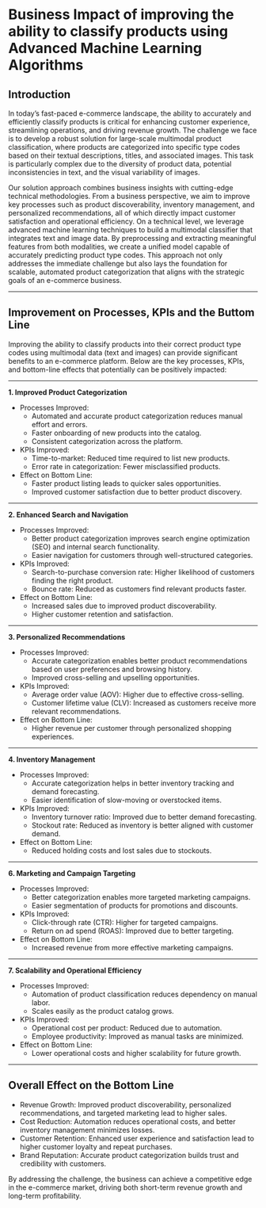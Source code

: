 # Business Impact of improving the ability to classify products using Advanced Machine Learning Algorithms

## Introduction

In today’s fast-paced e-commerce landscape, the ability to accurately and efficiently classify products is critical for enhancing customer experience, streamlining operations, and driving revenue growth. The challenge we face is to develop a robust solution for large-scale multimodal product classification, where products are categorized into specific type codes based on their textual descriptions, titles, and associated images. This task is particularly complex due to the diversity of product data, potential inconsistencies in text, and the visual variability of images.

Our solution approach combines business insights with cutting-edge technical methodologies. From a business perspective, we aim to improve key processes such as product discoverability, inventory management, and personalized recommendations, all of which directly impact customer satisfaction and operational efficiency. On a technical level, we leverage advanced machine learning techniques to build a multimodal classifier that integrates text and image data. By preprocessing and extracting meaningful features from both modalities, we create a unified model capable of accurately predicting product type codes. This approach not only addresses the immediate challenge but also lays the foundation for scalable, automated product categorization that aligns with the strategic goals of an e-commerce business.

***

## Improvement on Processes, KPIs and the Buttom Line

Improving the ability to classify products into their correct product type codes using multimodal data (text and images) can provide significant benefits to an e-commerce platform. Below are the key processes, KPIs, and bottom-line effects that potentially can be positively impacted:

***

**1. Improved Product Categorization**
- Processes Improved:
  - Automated and accurate product categorization reduces manual effort and errors.
  - Faster onboarding of new products into the catalog.
  - Consistent categorization across the platform.
- KPIs Improved:
  - Time-to-market: Reduced time required to list new products.
  - Error rate in categorization: Fewer misclassified products.
- Effect on Bottom Line:
  - Faster product listing leads to quicker sales opportunities.
  - Improved customer satisfaction due to better product discovery.

***

**2. Enhanced Search and Navigation**
- Processes Improved:
  - Better product categorization improves search engine optimization (SEO) and internal search functionality.
  - Easier navigation for customers through well-structured categories.
- KPIs Improved:
  - Search-to-purchase conversion rate: Higher likelihood of customers finding the right product.
  - Bounce rate: Reduced as customers find relevant products faster.
- Effect on Bottom Line:
  - Increased sales due to improved product discoverability.
  - Higher customer retention and satisfaction.

***

**3. Personalized Recommendations**
- Processes Improved:
  - Accurate categorization enables better product recommendations based on user preferences and browsing history.
  - Improved cross-selling and upselling opportunities.
- KPIs Improved:
  - Average order value (AOV): Higher due to effective cross-selling.
  - Customer lifetime value (CLV): Increased as customers receive more relevant recommendations.
- Effect on Bottom Line:
  - Higher revenue per customer through personalized shopping experiences.
 
***

**4. Inventory Management**
- Processes Improved:
  - Accurate categorization helps in better inventory tracking and demand forecasting.
  - Easier identification of slow-moving or overstocked items.
- KPIs Improved:
  - Inventory turnover ratio: Improved due to better demand forecasting.
  - Stockout rate: Reduced as inventory is better aligned with customer demand.
- Effect on Bottom Line:
  - Reduced holding costs and lost sales due to stockouts.
 
 ***

**6. Marketing and Campaign Targeting**
- Processes Improved:
  - Better categorization enables more targeted marketing campaigns.
  - Easier segmentation of products for promotions and discounts.
- KPIs Improved:
  - Click-through rate (CTR): Higher for targeted campaigns.
  - Return on ad spend (ROAS): Improved due to better targeting.
- Effect on Bottom Line:
  - Increased revenue from more effective marketing campaigns.

***

**7. Scalability and Operational Efficiency**
- Processes Improved:
  - Automation of product classification reduces dependency on manual labor.
  - Scales easily as the product catalog grows.
- KPIs Improved:
  - Operational cost per product: Reduced due to automation.
  - Employee productivity: Improved as manual tasks are minimized.
- Effect on Bottom Line:
  - Lower operational costs and higher scalability for future growth.
 
***

## Overall Effect on the Bottom Line

- Revenue Growth: Improved product discoverability, personalized recommendations, and targeted marketing lead to higher sales.
- Cost Reduction: Automation reduces operational costs, and better inventory management minimizes losses.
- Customer Retention: Enhanced user experience and satisfaction lead to higher customer loyalty and repeat purchases.
- Brand Reputation: Accurate product categorization builds trust and credibility with customers.

By addressing the challenge, the business can achieve a competitive edge in the e-commerce market, driving both short-term revenue growth and long-term profitability.

